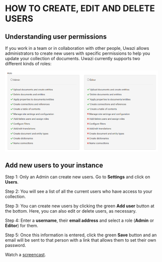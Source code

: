 # HOW TO CREATE, EDIT AND DELETE USERS

## Understanding user permissions

If you work in a team or in collaboration with other people, Uwazi allows administrators to create new users with specific permissions to help you update your collection of documents. Uwazi currently supports two different kinds of roles:

![](images/image_3.png)

## Add new users to your instance

Step 1: Only an Admin can create new users. Go to **Settings** and click on **Users**.

Step 2: You will see a list of all the current users who have access to your collection.

Step 3: You can create new users by clicking the green **Add user** button at the bottom. Here, you can also edit or delete users, as necessary.

Step 4: Enter a **username**, their **email address** and select a role (**Admin** or **Editor**) for them.

Step 5: Once this information is entered, click the green **Save** button and an email will be sent to that person with a link that allows them to set their own password.

Watch a [screencast](https://drive.google.com/open?id=12Z-HtNoPU2vcS80CG30496ECAL5vEJI3).
